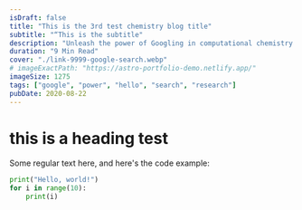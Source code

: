 ```yaml
---
isDraft: false
title: "This is the 3rd test chemistry blog title"
subtitle: "“This is the subtitle"
description: "Unleash the power of Googling in computational chemistry research: accelerating discoveries, solving puzzles, and revolutionizing molecular understanding."
duration: "9 Min Read"
cover: "./link-9999-google-search.webp"
# imageExactPath: "https://astro-portfolio-demo.netlify.app/"
imageSize: 1275
tags: ["google", "power", "hello", "search", "research"]
pubDate: 2020-08-22
---
```


# this is a heading test

Some regular text here, and here's the code example:

```python
print("Hello, world!")
for i in range(10):
    print(i)
```
